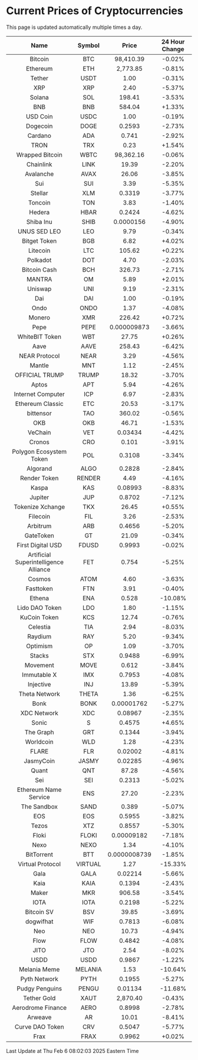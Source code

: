 # Current Prices of Cryptocurrencies
This page is updated automatically multiple times a day.

| Name | Symbol | Price | 24 Hour Change |
| :---: |:---:| :---: | :---: |
| Bitcoin | BTC | 98,410.39 | -0.02% |
| Ethereum | ETH | 2,773.85 | -0.81% |
| Tether | USDT | 1.00 | -0.31% |
| XRP | XRP | 2.40 | -5.37% |
| Solana | SOL | 198.41 | -3.53% |
| BNB | BNB | 584.04 | +1.33% |
| USD Coin | USDC | 1.00 | -0.19% |
| Dogecoin | DOGE | 0.2593 | -2.73% |
| Cardano | ADA | 0.741 | -2.92% |
| TRON | TRX | 0.23 | +1.54% |
| Wrapped Bitcoin | WBTC | 98,362.16 | -0.06% |
| Chainlink | LINK | 19.39 | -2.20% |
| Avalanche | AVAX | 26.06 | -3.85% |
| Sui | SUI | 3.39 | -5.35% |
| Stellar | XLM | 0.3319 | -3.77% |
| Toncoin | TON | 3.83 | -1.40% |
| Hedera | HBAR | 0.2424 | -4.62% |
| Shiba Inu | SHIB | 0.0000156 | -4.90% |
| UNUS SED LEO | LEO | 9.79 | -0.34% |
| Bitget Token | BGB | 6.82 | +4.02% |
| Litecoin | LTC | 105.62 | +0.22% |
| Polkadot | DOT | 4.70 | -2.03% |
| Bitcoin Cash | BCH | 326.73 | -2.71% |
| MANTRA | OM | 5.89 | +2.01% |
| Uniswap | UNI | 9.19 | -2.31% |
| Dai | DAI | 1.00 | -0.19% |
| Ondo | ONDO | 1.37 | -4.08% |
| Monero | XMR | 226.42 | +0.72% |
| Pepe | PEPE | 0.000009873 | -3.66% |
| WhiteBIT Token | WBT | 27.75 | +0.26% |
| Aave | AAVE | 258.43 | -6.42% |
| NEAR Protocol | NEAR | 3.29 | -4.56% |
| Mantle | MNT | 1.12 | -2.45% |
| OFFICIAL TRUMP | TRUMP | 18.32 | -3.70% |
| Aptos | APT | 5.94 | -4.26% |
| Internet Computer | ICP | 6.97 | -2.83% |
| Ethereum Classic | ETC | 20.53 | -3.17% |
| bittensor | TAO | 360.02 | -0.56% |
| OKB | OKB | 46.71 | -1.53% |
| VeChain | VET | 0.03434 | -4.42% |
| Cronos | CRO | 0.101 | -3.91% |
| Polygon Ecosystem Token | POL | 0.3108 | -3.34% |
| Algorand | ALGO | 0.2828 | -2.84% |
| Render Token | RENDER | 4.49 | -4.16% |
| Kaspa | KAS | 0.08993 | -8.83% |
| Jupiter | JUP | 0.8702 | -7.12% |
| Tokenize Xchange | TKX | 26.45 | +0.55% |
| Filecoin | FIL | 3.26 | -2.53% |
| Arbitrum | ARB | 0.4656 | -5.20% |
| GateToken | GT | 21.09 | -0.34% |
| First Digital USD | FDUSD | 0.9993 | -0.02% |
| Artificial Superintelligence Alliance | FET | 0.754 | -5.25% |
| Cosmos | ATOM | 4.60 | -3.63% |
| Fasttoken | FTN | 3.91 | -0.40% |
| Ethena | ENA | 0.528 | -10.08% |
| Lido DAO Token | LDO | 1.80 | -1.15% |
| KuCoin Token | KCS | 12.74 | -0.76% |
| Celestia | TIA | 2.94 | -8.03% |
| Raydium | RAY | 5.20 | -9.34% |
| Optimism | OP | 1.09 | -3.70% |
| Stacks | STX | 0.9488 | -6.99% |
| Movement | MOVE | 0.612 | -3.84% |
| Immutable X | IMX | 0.7953 | -4.08% |
| Injective | INJ | 13.89 | -5.39% |
| Theta Network | THETA | 1.36 | -6.25% |
| Bonk | BONK | 0.00001762 | -5.27% |
| XDC Network | XDC | 0.08967 | -2.35% |
| Sonic | S | 0.4575 | +4.65% |
| The Graph | GRT | 0.1344 | -3.94% |
| Worldcoin | WLD | 1.28 | -4.23% |
| FLARE | FLR | 0.02002 | -4.81% |
| JasmyCoin | JASMY | 0.02285 | -4.96% |
| Quant | QNT | 87.28 | -4.56% |
| Sei | SEI | 0.2313 | -5.02% |
| Ethereum Name Service | ENS | 27.20 | -2.23% |
| The Sandbox | SAND | 0.389 | -5.07% |
| EOS | EOS | 0.5955 | -3.82% |
| Tezos | XTZ | 0.8557 | -5.30% |
| Floki | FLOKI | 0.00009182 | -7.18% |
| Nexo | NEXO | 1.34 | -4.10% |
| BitTorrent | BTT | 0.0000008739 | -1.85% |
| Virtual Protocol | VIRTUAL | 1.27 | -15.33% |
| Gala | GALA | 0.02214 | -5.66% |
| Kaia | KAIA | 0.1394 | -2.43% |
| Maker | MKR | 906.58 | -3.54% |
| IOTA | IOTA | 0.2198 | -5.22% |
| Bitcoin SV | BSV | 39.85 | -3.69% |
| dogwifhat | WIF | 0.7813 | -6.08% |
| Neo | NEO | 10.73 | -4.94% |
| Flow | FLOW | 0.4842 | -4.08% |
| JITO | JTO | 2.54 | -8.02% |
| USDD | USDD | 0.9867 | -1.22% |
| Melania Meme | MELANIA | 1.53 | -10.64% |
| Pyth Network | PYTH | 0.1955 | -5.27% |
| Pudgy Penguins | PENGU | 0.01134 | -11.68% |
| Tether Gold | XAUT | 2,870.40 | -0.43% |
| Aerodrome Finance | AERO | 0.8998 | -2.78% |
| Arweave | AR | 10.01 | -8.41% |
| Curve DAO Token | CRV | 0.5047 | -5.77% |
| Frax | FRAX | 0.9962 | +0.02% |

Last Update at Thu Feb  6 08:02:03 2025 Eastern Time